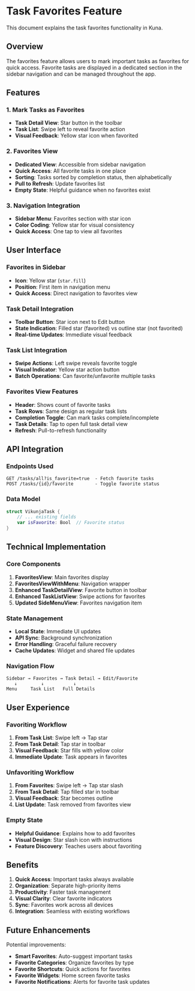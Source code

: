 # Task Favorites Feature

This document explains the task favorites functionality in Kuna.

## Overview

The favorites feature allows users to mark important tasks as favorites for quick access. Favorite tasks are displayed in a dedicated section in the sidebar navigation and can be managed throughout the app.

## Features

### 1. Mark Tasks as Favorites
- **Task Detail View**: Star button in the toolbar
- **Task List**: Swipe left to reveal favorite action
- **Visual Feedback**: Yellow star icon when favorited

### 2. Favorites View
- **Dedicated View**: Accessible from sidebar navigation
- **Quick Access**: All favorite tasks in one place
- **Sorting**: Tasks sorted by completion status, then alphabetically
- **Pull to Refresh**: Update favorites list
- **Empty State**: Helpful guidance when no favorites exist

### 3. Navigation Integration
- **Sidebar Menu**: Favorites section with star icon
- **Color Coding**: Yellow star for visual consistency
- **Quick Access**: One tap to view all favorites

## User Interface

### Favorites in Sidebar
- **Icon**: Yellow star (`star.fill`)
- **Position**: First item in navigation menu
- **Quick Access**: Direct navigation to favorites view

### Task Detail Integration
- **Toolbar Button**: Star icon next to Edit button
- **State Indication**: Filled star (favorited) vs outline star (not favorited)
- **Real-time Updates**: Immediate visual feedback

### Task List Integration
- **Swipe Actions**: Left swipe reveals favorite toggle
- **Visual Indicator**: Yellow star action button
- **Batch Operations**: Can favorite/unfavorite multiple tasks

### Favorites View Features
- **Header**: Shows count of favorite tasks
- **Task Rows**: Same design as regular task lists
- **Completion Toggle**: Can mark tasks complete/incomplete
- **Task Details**: Tap to open full task detail view
- **Refresh**: Pull-to-refresh functionality

## API Integration

### Endpoints Used
```
GET /tasks/all?is_favorite=true  - Fetch favorite tasks
POST /tasks/{id}/favorite        - Toggle favorite status
```

### Data Model
```swift
struct VikunjaTask {
    // ... existing fields
    var isFavorite: Bool  // Favorite status
}
```

## Technical Implementation

### Core Components
1. **FavoritesView**: Main favorites display
2. **FavoritesViewWithMenu**: Navigation wrapper
3. **Enhanced TaskDetailView**: Favorite button in toolbar
4. **Enhanced TaskListView**: Swipe actions for favorites
5. **Updated SideMenuView**: Favorites navigation item

### State Management
- **Local State**: Immediate UI updates
- **API Sync**: Background synchronization
- **Error Handling**: Graceful failure recovery
- **Cache Updates**: Widget and shared file updates

### Navigation Flow
```
Sidebar → Favorites → Task Detail → Edit/Favorite
   ↓         ↓           ↓
Menu     Task List   Full Details
```

## User Experience

### Favoriting Workflow
1. **From Task List**: Swipe left → Tap star
2. **From Task Detail**: Tap star in toolbar
3. **Visual Feedback**: Star fills with yellow color
4. **Immediate Update**: Task appears in favorites

### Unfavoriting Workflow
1. **From Favorites**: Swipe left → Tap star slash
2. **From Task Detail**: Tap filled star in toolbar
3. **Visual Feedback**: Star becomes outline
4. **List Update**: Task removed from favorites view

### Empty State
- **Helpful Guidance**: Explains how to add favorites
- **Visual Design**: Star slash icon with instructions
- **Feature Discovery**: Teaches users about favoriting

## Benefits

1. **Quick Access**: Important tasks always available
2. **Organization**: Separate high-priority items
3. **Productivity**: Faster task management
4. **Visual Clarity**: Clear favorite indicators
5. **Sync**: Favorites work across all devices
6. **Integration**: Seamless with existing workflows

## Future Enhancements

Potential improvements:
- **Smart Favorites**: Auto-suggest important tasks
- **Favorite Categories**: Organize favorites by type
- **Favorite Shortcuts**: Quick actions for favorites
- **Favorite Widgets**: Home screen favorite tasks
- **Favorite Notifications**: Alerts for favorite task updates
